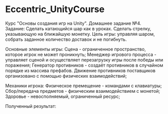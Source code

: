﻿# Eccentric_UnityCourse
Курс "Основы создания игр на Unity". Домашнее задание №4.  
Задание: Сделать катающийся шар как в уроках. Сделать стрелку, указывающую на ближайшую монетку.
Цель игры: управляя шаром, собрать заданное количество доставок и не погибнуть.

Основные элементы игры: 
Сцена - ограниченное пространство, которое игрок не может проникнуть;
Менеджер игрового процесса - управляет сценой и осуществляет перезагрузку игры после победы или поражения;
Генератор противников - создаёт противников в случайном порядке из массива префабов. Движение противников поставщиков организовано с помощью физических взаимодействий; 

Механики игрока: 
Физическое премещение - командами с клавиатуры; 
Сбор/передача предметов - физическим взаимодействием с монетой;
Здоровье - невосполняемый, ограниченный ресурс;

Полученный результат:



